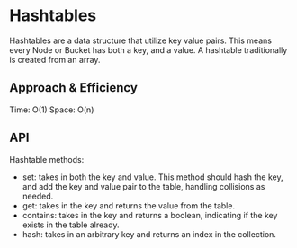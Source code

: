 # Hashtables
<!-- Short summary or background information -->
Hashtables are a data structure that utilize key value pairs. This means every Node or Bucket has both a key, and a value. A hashtable traditionally is created from an array.

## Approach & Efficiency
<!-- What approach did you take? Why? What is the Big O space/time for this approach? -->
Time: O(1)
Space: O(n)

## API
<!-- Description of each method publicly available in each of your hashtable -->
Hashtable methods:

- set: takes in both the key and value. This method should hash the key, and add the key and value pair to the table, handling collisions as needed.
- get: takes in the key and returns the value from the table.
- contains: takes in the key and returns a boolean, indicating if the key exists in the table already.
- hash: takes in an arbitrary key and returns an index in the collection.
